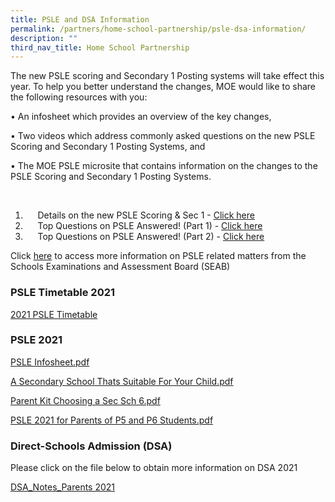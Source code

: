 ```yaml
---
title: PSLE and DSA Information
permalink: /partners/home-school-partnership/psle-dsa-information/
description: ""
third_nav_title: Home School Partnership
---
```

The new PSLE scoring and Secondary 1 Posting systems will take effect this year. To help you better understand the changes, MOE would like to share the following resources with you:  
  

• An infosheet which provides an overview of the key changes,

• Two videos which address commonly asked questions on the new PSLE Scoring and Secondary 1 Posting Systems, and

• The MOE PSLE microsite that contains information on the changes to the PSLE Scoring and Secondary 1 Posting Systems.

  

1.       Details on the new PSLE Scoring & Sec 1 - [Click here](https://www.moe.gov.sg/microsites/psle-fsbb/index.html)
2.       Top Questions on PSLE Answered! (Part 1) - [Click here](https://www.youtube.com/watch?v=pp5rWUMMtIc&feature=youtu.be)
3.       Top Questions on PSLE Answered! (Part 2) - [Click here](https://www.youtube.com/watch?v=44m7HE7flhQ&feature=youtu.be)

Click [here](http://www.seab.gov.sg/) to access more information on PSLE related matters from the Schools Examinations and Assessment Board (SEAB)

### PSLE Timetable 2021

[2021 PSLE Timetable](https://bedokgreenpri.moe.edu.sg/qql/slot/u204/For%20Parents/PSLE%202021/2021psleexamtimetable.pdf)

### PSLE 2021

[PSLE Infosheet.pdf](https://bedokgreenpri.moe.edu.sg/qql/slot/u204/For%20Parents/PSLE%202021/PSLE%20Infosheet.pdf)  
  
[A Secondary School Thats Suitable For Your Child.pdf](https://bedokgreenpri.moe.edu.sg/qql/slot/u204/For%20Parents/PSLE%202021/A%20Secondary%20School%20Thats%20Suitable%20For%20Your%20Child.pdf)  
  
[Parent Kit Choosing a Sec Sch 6.pdf](https://bedokgreenpri.moe.edu.sg/qql/slot/u204/For%20Parents/PSLE%202021/Parent%20Kit%20Choosing%20a%20Sec%20Sch%206.pdf)  
  
[PSLE 2021 for Parents of P5 and P6 Students.pdf](https://bedokgreenpri.moe.edu.sg/qql/slot/u204/For%20Parents/PSLE%202021/PSLE%202021%20for%20Parents%20of%20P5%20and%20P6%20Students.pdf)  

### Direct-Schools Admission (DSA)

Please click on the file below to obtain more information on DSA 2021  
  
[DSA\_Notes\_Parents 2021](https://bedokgreenpri.moe.edu.sg/qql/slot/u204/Partnerships/Home%20School%20Partnerships/DSA_Notes_Parents.pdf)